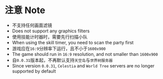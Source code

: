 # 注意 Note

- 不支持任何画面滤镜
- Does not support any graphics filters
- 使用技能计时器时，需要先行扫描小队
- When using the skill timer, you need to scan the party first
- 游戏应在`16:9`分辨率下运行，且不小于`1600x900`
- The game should run in `16:9` resolution, and not smaller than `1600x900`
- 自`0.0.31`版本起，不再默认支持`天空岛`与`世界树服务器`
- Since version `0.0.31`, `Celestia` and `World Tree` servers are no longer supported by default